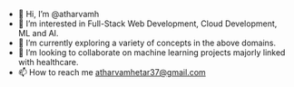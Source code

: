 - 👋 Hi, I’m @atharvamh
- 👀 I’m interested in Full-Stack Web Development, Cloud Development, ML and AI.
- 🌱 I’m currently exploring a variety of concepts in the above domains.
- 💞️ I’m looking to collaborate on machine learning projects majorly linked with healthcare.
- 📫 How to reach me atharvamhetar37@gmail.com

<!---
atharvamh/atharvamh is a ✨ special ✨ repository because its `README.md` (this file) appears on your GitHub profile.
You can click the Preview link to take a look at your changes.
--->
